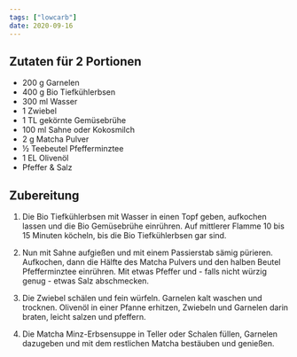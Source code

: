 ```yaml
---
tags: ["lowcarb"]
date: 2020-09-16
---
```


## Zutaten für 2 Portionen
- 200 g     Garnelen
- 400 g     Bio Tiefkühlerbsen
- 300 ml    Wasser
- 1         Zwiebel
- 1 TL      gekörnte Gemüsebrühe
- 100 ml    Sahne oder Kokosmilch
- 2 g       Matcha Pulver
- ½         Teebeutel Pfefferminztee
- 1 EL      Olivenöl
- Pfeffer & Salz

## Zubereitung
1. Die Bio Tiefkühlerbsen mit Wasser in einen Topf geben, aufkochen lassen und die Bio Gemüsebrühe einrühren. Auf mittlerer Flamme 10 bis 15 Minuten köcheln, bis die Bio Tiefkühlerbsen gar sind.

2. Nun mit Sahne aufgießen und mit einem Passierstab sämig pürieren. Aufkochen, dann die Hälfte des Matcha Pulvers und den halben Beutel Pfefferminztee einrühren. Mit etwas Pfeffer und - falls nicht würzig genug - etwas Salz abschmecken.

3. Die Zwiebel schälen und fein würfeln. Garnelen kalt waschen und trocknen. Olivenöl in einer Pfanne erhitzen, Zwiebeln und Garnelen darin braten, leicht salzen und pfeffern.

4. Die Matcha Minz-Erbsensuppe in Teller oder Schalen füllen, Garnelen dazugeben und mit dem restlichen Matcha bestäuben und genießen.
